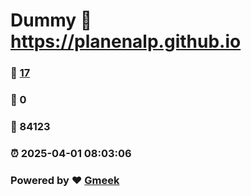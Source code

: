 # Dummy :link: https://planenalp.github.io 
### :page_facing_up: [17](https://planenalp.github.io/tag.html) 
### :speech_balloon: 0 
### :hibiscus: 84123 
### :alarm_clock: 2025-04-01 08:03:06 
### Powered by :heart: [Gmeek](https://github.com/Meekdai/Gmeek)
